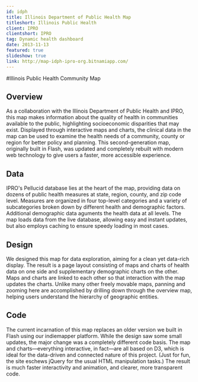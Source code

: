 ```yaml
---
id: idph
title: Illinois Department of Public Health Map
titleshort: Illinois Public Health
client: IPRO
clientshort: IPRO
tag: Dynamic health dashboard
date: 2013-11-13
featured: true
slideshow: true
link: http://map-idph-ipro-org.bitnamiapp.com/
---
```


#Illinois Public Health Community Map

## Overview
As a collaboration with the Illinois Department of Public Health and IPRO, this map makes information about the quality of health in communities available to the public, highlighting socioeconomic disparities that may exist. Displayed through interactive maps and charts, the clinical data in the map can be used to examine the health needs of a community, county or region for better policy and planning. This second-generation map, originally built in Flash, was updated and completely rebuilt with modern web technology to give users a faster, more accessible experience.

## Data
IPRO's Pellucid database lies at the heart of the map, providing data on dozens of public health measures at state, region, county, and zip code level. Measures are organized in four top-level categories and a variety of subcategories broken down by different health and demographic factors. Additional demographic data aguments the health data at all levels. The map loads data from the live database, allowing easy and instant updates, but also employs caching to ensure speedy loading in most cases.

## Design
We designed this map for data exploration, aiming for a clean yet data-rich display. The result is a page layout consisting of maps and charts of health data on one side and supplementary demographic charts on the other. Maps and charts are linked to each other so that interaction with the map updates the charts. Unlike many other freely movable maps, panning and zooming here are accomplished by drilling down through the overview map, helping users understand the hierarchy of geographic entities.

## Code
The current incarnation of this map replaces an older version we built in Flash using our indiemapper platform. While the design saw some small updates, the major change was a completely different code basis. The map and charts—everything interactive, in fact—are all based on D3, which is ideal for the data-driven and connected nature of this project. (Just for fun, the site eschews jQuery for the usual HTML manipulation tasks.) The result is much faster interactivity and animation, and clearer, more transparent code.
